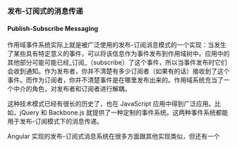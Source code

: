 ### 发布-订阅式的消息传递
#### Publish-Subscribe Messaging

作用域事件系统实际上就是被广泛使用的发布-订阅消息模式的一个实现：当发生了某些具有特定意义的事件，可以将该信息作为事件发布到作用域树中。应用中的其他部分可能可能已经_订阅_（subscribe）了这个事件，所以当事件发布时它们会收到通知。作为发布者，你并不清楚有多少订阅者（如果有的话）接收到了这个事件。而作为订阅者，你并不清楚事件是在哪里发布出来的。作用域系统充当了一个中介的角色，对发布者和订阅者进行解耦。

这种技术模式已经有很长的历史了，也在 JavaScript 应用中得到广泛应用。比如，jQuery 和 Backbone.js 就提供了一种定制的事件系统。这两种事件系统都能用于发布-订阅模式下的消息传递。

Angular 实现的发布-订阅式消息系统在很多方面跟其他实现类似，但还有一个